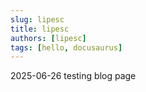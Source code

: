 ```yaml
---
slug: lipesc
title: lipesc
authors: [lipesc]
tags: [hello, docusaurus]
---
```


2025-06-26 testing blog page